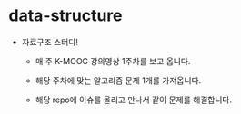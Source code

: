 # data-structure

- 자료구조 스터디!

  - 매 주 K-MOOC 강의영상 1주차를 보고 옵니다.

  - 해당 주차에 맞는 알고리즘 문제 1개를 가져옵니다.

  - 해당 repo에 이슈를 올리고 만나서 같이 문제를 해결합니다.

    